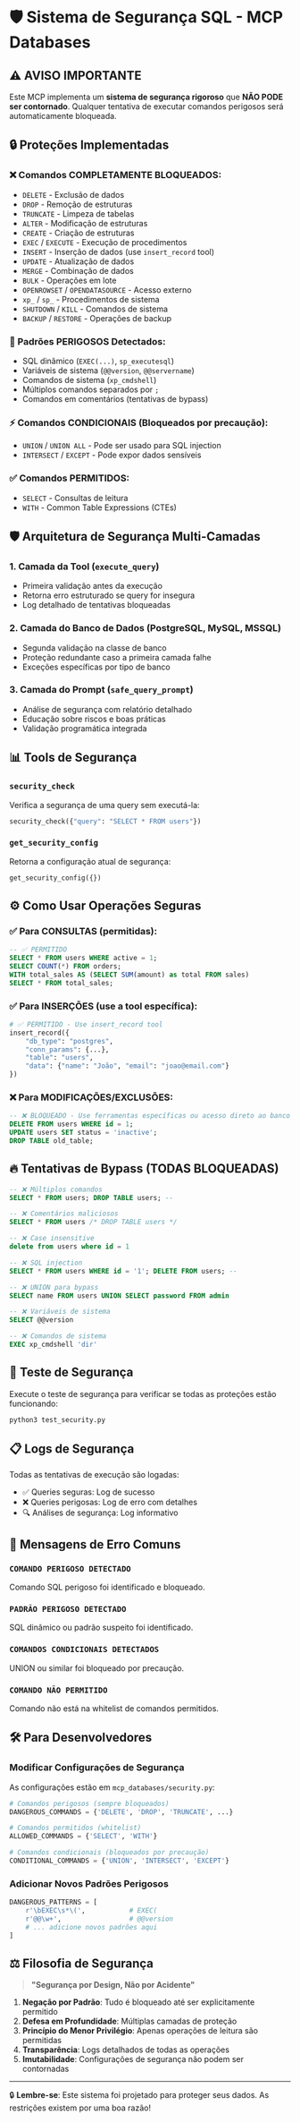 # 🛡️ Sistema de Segurança SQL - MCP Databases

## ⚠️ AVISO IMPORTANTE

Este MCP implementa um **sistema de segurança rigoroso** que **NÃO PODE ser contornado**. Qualquer tentativa de executar comandos perigosos será automaticamente bloqueada.

## 🔒 Proteções Implementadas

### ❌ Comandos COMPLETAMENTE BLOQUEADOS:
- `DELETE` - Exclusão de dados
- `DROP` - Remoção de estruturas
- `TRUNCATE` - Limpeza de tabelas
- `ALTER` - Modificação de estruturas
- `CREATE` - Criação de estruturas
- `EXEC` / `EXECUTE` - Execução de procedimentos
- `INSERT` - Inserção de dados (use `insert_record` tool)
- `UPDATE` - Atualização de dados
- `MERGE` - Combinação de dados
- `BULK` - Operações em lote
- `OPENROWSET` / `OPENDATASOURCE` - Acesso externo
- `xp_` / `sp_` - Procedimentos de sistema
- `SHUTDOWN` / `KILL` - Comandos de sistema
- `BACKUP` / `RESTORE` - Operações de backup

### 🚫 Padrões PERIGOSOS Detectados:
- SQL dinâmico (`EXEC(...)`, `sp_executesql`)
- Variáveis de sistema (`@@version`, `@@servername`)
- Comandos de sistema (`xp_cmdshell`)
- Múltiplos comandos separados por `;`
- Comandos em comentários (tentativas de bypass)

### ⚡ Comandos CONDICIONAIS (Bloqueados por precaução):
- `UNION` / `UNION ALL` - Pode ser usado para SQL injection
- `INTERSECT` / `EXCEPT` - Pode expor dados sensíveis

### ✅ Comandos PERMITIDOS:
- `SELECT` - Consultas de leitura
- `WITH` - Common Table Expressions (CTEs)

## 🛡️ Arquitetura de Segurança Multi-Camadas

### 1. **Camada da Tool** (`execute_query`)
- Primeira validação antes da execução
- Retorna erro estruturado se query for insegura
- Log detalhado de tentativas bloqueadas

### 2. **Camada do Banco de Dados** (PostgreSQL, MySQL, MSSQL)
- Segunda validação na classe de banco
- Proteção redundante caso a primeira camada falhe
- Exceções específicas por tipo de banco

### 3. **Camada do Prompt** (`safe_query_prompt`)
- Análise de segurança com relatório detalhado
- Educação sobre riscos e boas práticas
- Validação programática integrada

## 📊 Tools de Segurança

### `security_check`
Verifica a segurança de uma query sem executá-la:
```python
security_check({"query": "SELECT * FROM users"})
```

### `get_security_config`
Retorna a configuração atual de segurança:
```python
get_security_config({})
```

## ⚙️ Como Usar Operações Seguras

### ✅ Para CONSULTAS (permitidas):
```sql
-- ✅ PERMITIDO
SELECT * FROM users WHERE active = 1;
SELECT COUNT(*) FROM orders;
WITH total_sales AS (SELECT SUM(amount) as total FROM sales) 
SELECT * FROM total_sales;
```

### ✅ Para INSERÇÕES (use a tool específica):
```python
# ✅ PERMITIDO - Use insert_record tool
insert_record({
    "db_type": "postgres",
    "conn_params": {...},
    "table": "users",
    "data": {"name": "João", "email": "joao@email.com"}
})
```

### ❌ Para MODIFICAÇÕES/EXCLUSÕES:
```sql
-- ❌ BLOQUEADO - Use ferramentas específicas ou acesso direto ao banco
DELETE FROM users WHERE id = 1;
UPDATE users SET status = 'inactive';
DROP TABLE old_table;
```

## 🔥 Tentativas de Bypass (TODAS BLOQUEADAS)

```sql
-- ❌ Múltiplos comandos
SELECT * FROM users; DROP TABLE users; --

-- ❌ Comentários maliciosos
SELECT * FROM users /* DROP TABLE users */

-- ❌ Case insensitive
delete from users where id = 1

-- ❌ SQL injection
SELECT * FROM users WHERE id = '1'; DELETE FROM users; --

-- ❌ UNION para bypass
SELECT name FROM users UNION SELECT password FROM admin

-- ❌ Variáveis de sistema
SELECT @@version

-- ❌ Comandos de sistema
EXEC xp_cmdshell 'dir'
```

## 🧪 Teste de Segurança

Execute o teste de segurança para verificar se todas as proteções estão funcionando:

```bash
python3 test_security.py
```

## 📋 Logs de Segurança

Todas as tentativas de execução são logadas:
- ✅ Queries seguras: Log de sucesso
- ❌ Queries perigosas: Log de erro com detalhes
- 🔍 Análises de segurança: Log informativo

## 🚨 Mensagens de Erro Comuns

### `COMANDO PERIGOSO DETECTADO`
Comando SQL perigoso foi identificado e bloqueado.

### `PADRÃO PERIGOSO DETECTADO`
SQL dinâmico ou padrão suspeito foi identificado.

### `COMANDOS CONDICIONAIS DETECTADOS`
UNION ou similar foi bloqueado por precaução.

### `COMANDO NÃO PERMITIDO`
Comando não está na whitelist de comandos permitidos.

## 🛠️ Para Desenvolvedores

### Modificar Configurações de Segurança

As configurações estão em `mcp_databases/security.py`:

```python
# Comandos perigosos (sempre bloqueados)
DANGEROUS_COMMANDS = {'DELETE', 'DROP', 'TRUNCATE', ...}

# Comandos permitidos (whitelist)
ALLOWED_COMMANDS = {'SELECT', 'WITH'}

# Comandos condicionais (bloqueados por precaução)
CONDITIONAL_COMMANDS = {'UNION', 'INTERSECT', 'EXCEPT'}
```

### Adicionar Novos Padrões Perigosos

```python
DANGEROUS_PATTERNS = [
    r'\bEXEC\s*\(',           # EXEC(
    r'@@\w+',                 # @@version
    # ... adicione novos padrões aqui
]
```

## ⚖️ Filosofia de Segurança

> **"Segurança por Design, Não por Acidente"**

1. **Negação por Padrão**: Tudo é bloqueado até ser explicitamente permitido
2. **Defesa em Profundidade**: Múltiplas camadas de proteção
3. **Princípio do Menor Privilégio**: Apenas operações de leitura são permitidas
4. **Transparência**: Logs detalhados de todas as operações
5. **Imutabilidade**: Configurações de segurança não podem ser contornadas

---

🔒 **Lembre-se**: Este sistema foi projetado para proteger seus dados. As restrições existem por uma boa razão!